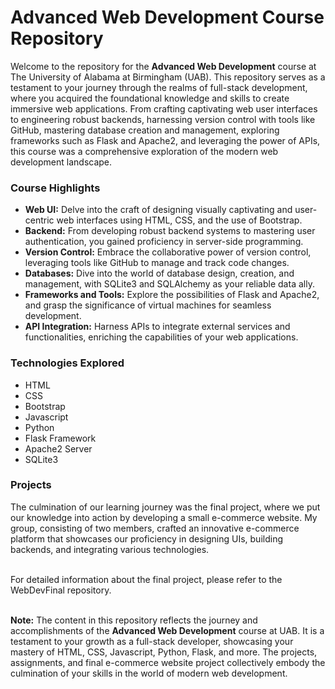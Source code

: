 # Advanced Web Development Course Repository
Welcome to the repository for the <b>Advanced Web Development</b> course at The University of Alabama at Birmingham (UAB). This repository serves as a testament to your journey through the realms of full-stack development, where you acquired the foundational knowledge and skills to create immersive web applications. From crafting captivating web user interfaces to engineering robust backends, harnessing version control with tools like GitHub, mastering database creation and management, exploring frameworks such as Flask and Apache2, and leveraging the power of APIs, this course was a comprehensive exploration of the modern web development landscape.

<h3> Course Highlights </h3>
<ul>
  <li> <b>Web UI:</b> Delve into the craft of designing visually captivating and user-centric web interfaces using HTML, CSS, and the use of Bootstrap. </li>
  <li> <b>Backend:</b> From developing robust backend systems to mastering user authentication, you gained proficiency in server-side programming. </li>
  <li> <b>Version Control:</b> Embrace the collaborative power of version control, leveraging tools like GitHub to manage and track code changes. </li>
  <li> <b>Databases:</b> Dive into the world of database design, creation, and management, with SQLite3 and SQLAlchemy as your reliable data ally. </li>
  <li> <b>Frameworks and Tools:</b> Explore the possibilities of Flask and Apache2, and grasp the significance of virtual machines for seamless development. </li>
  <li> <b>API Integration:</b> Harness APIs to integrate external services and functionalities, enriching the capabilities of your web applications. </li>
</ul>

<h3> Technologies Explored </h3>
<ul>
  <li> HTML </li>
  <li> CSS </li>
  <li> Bootstrap </li>
  <li> Javascript </li>
  <li> Python </li>
  <li> Flask Framework </li>
  <li> Apache2 Server </li>
  <li> SQLite3 </li>
</ul>

<h3> Projects </h3>
The culmination of our learning journey was the final project, where we put our knowledge into action by developing a small e-commerce website. My group, consisting of two members, crafted an innovative e-commerce platform that showcases our proficiency in designing UIs, building backends, and integrating various technologies.<br><br>

For detailed information about the final project, please refer to the WebDevFinal repository.

<br>
<footer>
  <b>Note:</b> The content in this repository reflects the journey and accomplishments of the <b>Advanced Web Development</b> course at UAB. It is a testament to your growth as a full-stack developer, showcasing your mastery of HTML, CSS, Javascript, Python, Flask, and more. The projects, assignments, and final e-commerce website project collectively embody the culmination of your skills in the world of modern web development.
</footer>
